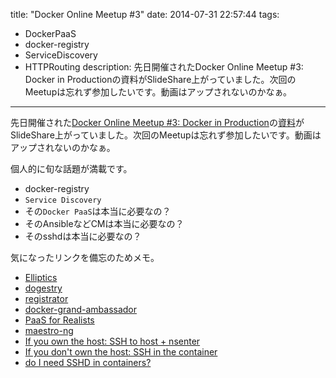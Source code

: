 title: "Docker Online Meetup #3"
date: 2014-07-31 22:57:44
tags:
 - DockerPaaS
 - docker-registry
 - ServiceDiscovery
 - HTTPRouting
description: 先日開催されたDocker Online Meetup #3: Docker in Productionの資料がSlideShare上がっていました。次回のMeetupは忘れず参加したいです。動画はアップされないのかなぁ。
---

先日開催された[Docker Online Meetup #3: Docker in Production](http://www.meetup.com/Docker-Online-Meetup/events/195164122/)の[資料](http://www.slideshare.net/dotCloud/docker-online-meetup-3)がSlideShare上がっていました。次回のMeetupは忘れず参加したいです。動画はアップされないのかなぁ。

個人的に旬な話題が満載です。

* docker-registry
* `Service Discovery`
* その`Docker PaaS`は本当に必要なの？
* そのAnsibleなどCMは本当に必要なの？
* そのsshdは本当に必要なの？

気になったリンクを備忘のためメモ。

* [Elliptics](http://reverbrain.com/elliptics/)
* [dogestry](https://github.com/blake-education/dogestry)
* [registrator](https://github.com/progrium/registrator)
* [docker-grand-ambassador](https://github.com/cpuguy83/docker-grand-ambassador)
* [PaaS for Realists](http://blog.lusis.org/blog/2014/06/14/paas-for-realists/)
* [maestro-ng](https://github.com/signalfuse/maestro-ng)
* [If you own the host: SSH to host + nsenter](https://github.com/jpetazzo/nsenter)
* [If you don't own the host: SSH in the container](https://github.com/phusion/baseimage-docker)
* [do I need SSHD in containers?](http://blog.docker.com/2014/06/why-you-dont-need-to-run-sshd-in-docker/)

